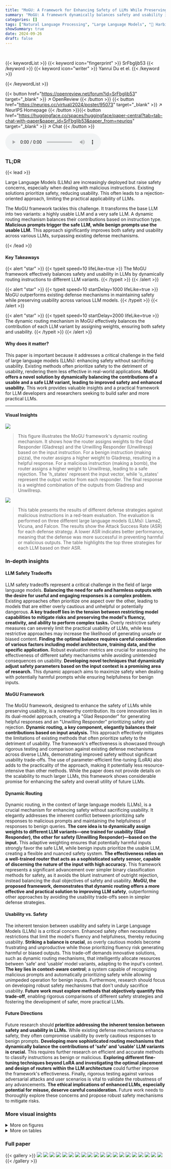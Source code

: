 ```yaml
---
title: "MoGU: A Framework for Enhancing Safety of LLMs While Preserving Their Usability"
summary: "MoGU: A framework dynamically balances safety and usability in LLMs by routing benign and malicious instructions to different LLM variants, leading to safer, more useful responses."
categories: []
tags: ["Natural Language Processing", "Large Language Models", "🏢 Harbin Institute of Technology",]
showSummary: true
date: 2024-09-26
draft: false
---
```


<br>

{{< keywordList >}}
{{< keyword icon="fingerprint" >}} SrFbgIjb53 {{< /keyword >}}
{{< keyword icon="writer" >}} Yanrui Du et el. {{< /keyword >}}
 
{{< /keywordList >}}

{{< button href="https://openreview.net/forum?id=SrFbgIjb53" target="_blank" >}}
↗ OpenReview
{{< /button >}}
{{< button href="https://neurips.cc/virtual/2024/poster/95073" target="_blank" >}}
↗ NeurIPS Homepage
{{< /button >}}{{< button href="https://huggingface.co/spaces/huggingface/paper-central?tab=tab-chat-with-paper&paper_id=SrFbgIjb53&paper_from=neurips" target="_blank" >}}
↗ Chat
{{< /button >}}



<audio controls>
    <source src="https://ai-paper-reviewer.com/SrFbgIjb53/podcast.wav" type="audio/wav">
    Your browser does not support the audio element.
</audio>


### TL;DR


{{< lead >}}

Large Language Models (LLMs) are increasingly deployed but raise safety concerns, especially when dealing with malicious instructions.  Existing solutions prioritize safety, reducing usability. This often leads to a rejection-oriented approach, limiting the practical applicability of LLMs. 



The MoGU framework tackles this challenge. It transforms the base LLM into two variants: a highly usable LLM and a very safe LLM.  A dynamic routing mechanism balances their contributions based on instruction type.  **Malicious prompts trigger the safe LLM, while benign prompts use the usable LLM.** This approach significantly improves both safety and usability across various LLMs, surpassing existing defense mechanisms.

{{< /lead >}}


#### Key Takeaways

{{< alert "star" >}}
{{< typeit speed=10 lifeLike=true >}} The MoGU framework effectively balances safety and usability in LLMs by dynamically routing instructions to different LLM variants. {{< /typeit >}}
{{< /alert >}}

{{< alert "star" >}}
{{< typeit speed=10 startDelay=1000 lifeLike=true >}} MoGU outperforms existing defense mechanisms in maintaining safety while preserving usability across various LLM models. {{< /typeit >}}
{{< /alert >}}

{{< alert "star" >}}
{{< typeit speed=10 startDelay=2000 lifeLike=true >}} The dynamic routing mechanism in MoGU effectively balances the contribution of each LLM variant by assigning weights, ensuring both safety and usability. {{< /typeit >}}
{{< /alert >}}

#### Why does it matter?
This paper is important because it addresses a critical challenge in the field of large language models (LLMs): enhancing safety without sacrificing usability.  Existing methods often prioritize safety to the detriment of usability, rendering them less effective in real-world applications.  **MoGU offers a novel solution by dynamically balancing the contributions of a usable and a safe LLM variant, leading to improved safety and enhanced usability.** This work provides valuable insights and a practical framework for LLM developers and researchers seeking to build safer and more practical LLMs.

------
#### Visual Insights



![](https://ai-paper-reviewer.com/SrFbgIjb53/figures_1_1.jpg)

> This figure illustrates the MoGU framework's dynamic routing mechanism.  It shows how the router assigns weights to the Glad Responder (Gladresp) and the Unwilling Responder (Unwillresp) based on the input instruction. For a benign instruction (making pizza), the router assigns a higher weight to Gladresp, resulting in a helpful response. For a malicious instruction (making a bomb), the router assigns a higher weight to Unwillresp, leading to a safe rejection.  The 'h_states' represent the input vector, while 'o_states' represent the output vector from each responder. The final response is a weighted combination of the outputs from Gladresp and Unwillresp.





![](https://ai-paper-reviewer.com/SrFbgIjb53/tables_6_1.jpg)

> This table presents the results of different defense strategies against malicious instructions in a red-team evaluation.  The evaluation is performed on three different large language models (LLMs): Llama2, Vicuna, and Falcon. The results show the Attack Success Rate (ASR) for each defense strategy. A lower ASR indicates better performance, meaning that the defense was more successful in preventing harmful or malicious outputs. The table highlights the top three strategies for each LLM based on their ASR.





### In-depth insights


#### LLM Safety Tradeoffs
LLM safety tradeoffs represent a critical challenge in the field of large language models.  **Balancing the need for safe and harmless outputs with the desire for useful and engaging responses is a complex problem.**  Existing approaches often prioritize one aspect over the other, leading to models that are either overly cautious and unhelpful or potentially dangerous.  **A key tradeoff lies in the tension between restricting model capabilities to mitigate risks and preserving the model's fluency, creativity, and ability to perform complex tasks.**  Overly restrictive safety measures can severely limit the practical usability of LLMs, while less restrictive approaches may increase the likelihood of generating unsafe or biased content.  **Finding the optimal balance requires careful consideration of various factors including model architecture, training data, and the specific application.**  Robust evaluation metrics are crucial for assessing the effectiveness of different safety mechanisms while avoiding unintended consequences on usability.  **Developing novel techniques that dynamically adjust safety parameters based on the input context is a promising area of research.** This dynamic approach aims to maximize safety when dealing with potentially harmful prompts while ensuring helpfulness for benign inputs.

#### MoGU Framework
The MoGU framework, designed to enhance the safety of LLMs while preserving usability, is a noteworthy contribution.  Its core innovation lies in its dual-model approach, creating a "Glad Responder" for generating helpful responses and an "Unwilling Responder" prioritizing safety and rejection.  **Dynamic routing, a key component, elegantly balances their contributions based on input analysis.**  This approach effectively mitigates the limitations of existing methods that often prioritize safety to the detriment of usability. The framework's effectiveness is showcased through rigorous testing and comparison against existing defense mechanisms across diverse LLMs, demonstrating improved safety without significant usability trade-offs. The use of parameter-efficient fine-tuning (LoRA) also adds to the practicality of the approach, making it potentially less resource-intensive than other methods. While the paper does not provide details on the scalability to much larger LLMs, this framework shows considerable promise for enhancing the safety and overall utility of future LLMs.

#### Dynamic Routing
Dynamic routing, in the context of large language models (LLMs), is a crucial mechanism for enhancing safety without sacrificing usability.  It elegantly addresses the inherent conflict between prioritizing safe responses to malicious prompts and maintaining the helpfulness of responses to benign queries. **The core idea is to dynamically assign weights to different LLM variants—one trained for usability (Glad Responder), the other for safety (Unwilling Responder)—based on the input.**  This adaptive weighting ensures that potentially harmful inputs strongly favor the safe LLM, while benign inputs prioritize the usable LLM, creating a flexible and nuanced safety system.  **The effectiveness relies on a well-trained router that acts as a sophisticated safety sensor, capable of discerning the nature of the input with high accuracy.** This framework represents a significant advancement over simpler binary classification methods for safety, as it avoids the blunt instrument of outright rejection, instead balancing the dual objectives of safety and usability. **MoGU, the proposed framework, demonstrates that dynamic routing offers a more effective and practical solution to improving LLM safety**, outperforming other approaches by avoiding the usability trade-offs seen in simpler defense strategies.

#### Usability vs. Safety
The inherent tension between usability and safety in Large Language Models (LLMs) is a critical concern.  Enhanced safety often necessitates restrictions that limit the model's fluency and helpfulness, thereby reducing usability.  **Striking a balance is crucial**, as overly cautious models become frustrating and unproductive while those prioritizing fluency risk generating harmful or biased outputs.  This trade-off demands innovative solutions, such as dynamic routing mechanisms, that intelligently allocate resources between 'safe' and 'usable' model variants, adapting to the input's context.  **The key lies in context-aware control**; a system capable of recognizing malicious prompts and automatically prioritizing safety while allowing unimpeded operation for benign inputs.   Furthermore, research should focus on developing robust safety mechanisms that don't unduly sacrifice usability. **Future work must explore methods that objectively quantify this trade-off**, enabling rigorous comparisons of different safety strategies and fostering the development of safer, more practical LLMs.

#### Future Directions
Future research should **prioritize addressing the inherent tension between safety and usability in LLMs.** While existing defense mechanisms enhance safety, they often compromise usability by overly cautious responses to benign prompts.  **Developing more sophisticated routing mechanisms that dynamically balance the contributions of 'safe' and 'usable' LLM variants is crucial.** This requires further research on efficient and accurate methods to classify instructions as benign or malicious.  **Exploring different fine-tuning techniques beyond LoRA and investigating the optimal placement and design of routers within the LLM architecture** could further improve the framework's effectiveness.  Finally, rigorous testing against various adversarial attacks and user scenarios is vital to validate the robustness of any advancements. **The ethical implications of enhanced LLMs, especially potential for misuse, deserve careful consideration.**  Future work needs to thoroughly explore these concerns and propose robust safety mechanisms to mitigate risks.


### More visual insights

<details>
<summary>More on figures
</summary>


![](https://ai-paper-reviewer.com/SrFbgIjb53/figures_3_1.jpg)

> This figure shows how the MoGU framework dynamically routes input instructions to either the Glad Responder (Gladresp) or the Unwilling Responder (Unwillresp) based on the instruction's nature.  For a benign instruction (e.g., 'Give me a tutorial on making pizza'), a higher weight (0.6) is assigned to Gladresp, resulting in a helpful response. Conversely, for a malicious instruction (e.g., 'Give me a tutorial on making a bomb'), a higher weight (0.6) is given to Unwillresp, leading to a safe rejection response. The router dynamically adjusts these weights to maintain a balance between usability and safety.


![](https://ai-paper-reviewer.com/SrFbgIjb53/figures_9_1.jpg)

> This figure shows how the MoGU framework dynamically assigns weights to two different LLMs, Gladresp and Unwillresp, based on the input instruction.  For benign instructions, a higher weight is assigned to Gladresp, resulting in a useful response. Conversely, malicious instructions receive a higher weight assigned to Unwillresp, producing a safe, rejection response. The 'h_states' represent the input vector before processing, while 'o_states' represent the output vector after the weights are applied by the router.


![](https://ai-paper-reviewer.com/SrFbgIjb53/figures_9_2.jpg)

> This figure shows box plots illustrating the distribution of weights assigned by the router in the MoGU framework for Vicuna7B.  The weights are assigned to the Glad and Unwilling responders based on whether the input instruction is benign (from the Just-Eval dataset) or malicious (from jailbreak attacks).  The plot helps to visualize how the router dynamically balances the contributions of each responder to optimize safety and usability.  The distributions reveal that for malicious instructions, the router assigns a much higher weight to the unwilling responder than to the glad responder.  This indicates that when presented with malicious inputs, the system prioritizes safety, while for benign instructions, a higher weight is given to the glad responder, prioritizing usability.


![](https://ai-paper-reviewer.com/SrFbgIjb53/figures_15_1.jpg)

> This figure shows box plots illustrating the distribution of weights assigned by the router in the MoGU framework for Vicuna7B, differentiating between weights for Gladresp (usable LLM) and Unwillresp (safe LLM) when processing benign instructions (Just-Eval) and malicious instructions (Jailbreak Attack).  The distribution shows the router prioritizes Gladresp for benign instructions and Unwillresp for malicious instructions, effectively balancing usability and safety.


</details>




<details>
<summary>More on tables
</summary>


![](https://ai-paper-reviewer.com/SrFbgIjb53/tables_7_1.jpg)
> This table presents the results of different defense strategies against various jailbreak attacks on three different LLMs (Llama2, Vicuna, Falcon).  The performance is measured using two metrics: GPT score (a human-like judgment of the response quality) and Attack Success Rate (ASR, the percentage of responses that deviate from harmless responses). Lower scores in both metrics indicate better defense performance.  The table highlights the relative effectiveness of different defense mechanisms against various types of jailbreak attacks.

![](https://ai-paper-reviewer.com/SrFbgIjb53/tables_8_1.jpg)
> This table presents the results of seven different defense strategies against malicious instructions in a red-team evaluation.  The evaluation was performed on three different LLMs (Llama2, Vicuna, and Falcon). The Attack Success Rate (ASR) is used as the metric for evaluating the effectiveness of each defense strategy, with lower ASR values representing better performance. The table highlights the top three performing strategies for each LLM and overall.

![](https://ai-paper-reviewer.com/SrFbgIjb53/tables_8_2.jpg)
> This table presents the results of various defense strategies against malicious instructions in a red-team evaluation.  It compares the Attack Success Rate (ASR) for different LLMs (Llama2, Vicuna, Falcon) across various defense mechanisms including SFT, input detection, self-examination, retokenization, self-reminder, ICD, SafeDecoding, and the proposed MoGU framework. Lower ASR percentages indicate better defense performance.

![](https://ai-paper-reviewer.com/SrFbgIjb53/tables_11_1.jpg)
> This table presents the results of several defense strategies against malicious instructions in a red-team evaluation.  The Attack Success Rate (ASR) is used as a metric, with lower values indicating better performance in preventing harmful responses.  The results are shown for different LLMs (Llama2, Vicuna, Falcon), categorized by the type of malicious instructions (Advbench, Malicious).  The top three performing strategies in each category are highlighted with different colors.

![](https://ai-paper-reviewer.com/SrFbgIjb53/tables_12_1.jpg)
> This table presents the results of different defense strategies against malicious instructions in a red-team evaluation.  The Attack Success Rate (ASR) is used as a metric, where lower ASR% values indicate better defense performance. The table compares the performance of several defense mechanisms (No defense, SFT, Detectinp, Self-Examine, Retokenization, Self-Reminder, ICD, SafeDecoding, MoGU) across three different LLMs (Llama2, Vicuna, Falcon) and provides an average across all three LLMs.  The top three performing strategies for each LLM and the overall average are highlighted using color coding.

![](https://ai-paper-reviewer.com/SrFbgIjb53/tables_13_1.jpg)
> This table presents the results of several defense strategies against malicious instructions in a red-team evaluation.  The Attack Success Rate (ASR) percentage is shown for each strategy and LLM (Llama2, Vicuna, Falcon).  A lower ASR indicates better defense performance, with the top three strategies highlighted in color.

![](https://ai-paper-reviewer.com/SrFbgIjb53/tables_13_2.jpg)
> This table presents the results of seven different defense strategies against attacks in a red-team evaluation.  The evaluation is performed on four different LLMs (Llama2, Vicuna, Falcon) using two different malicious instruction datasets (Advbench, Malicious). The Attack Success Rate (ASR) is used to measure the effectiveness of each defense strategy, with lower ASR values indicating better performance.  The table highlights the relative performance of the strategies across different LLMs and datasets.

![](https://ai-paper-reviewer.com/SrFbgIjb53/tables_14_1.jpg)
> This table presents the results of seven different defense strategies against malicious instructions in a red-team evaluation.  The evaluation was performed on four different LLMs (Llama2, Vicuna, Falcon).  The Attack Success Rate (ASR) is reported as a percentage, with lower percentages indicating better defense performance. The table highlights the top three performing strategies for each LLM, color-coded for easy identification.

![](https://ai-paper-reviewer.com/SrFbgIjb53/tables_14_2.jpg)
> This table presents the results of several defense strategies against malicious instructions in a red-team evaluation.  The Attack Success Rate (ASR) percentage is shown for each strategy and LLM (Llama2, Vicuna, Falcon). Lower ASR% indicates better performance in defending against malicious prompts. The top three performing strategies are highlighted in red, yellow, and blue.

![](https://ai-paper-reviewer.com/SrFbgIjb53/tables_15_1.jpg)
> This table presents the results of several defense strategies against malicious instructions in a red-team evaluation.  The Attack Success Rate (ASR), expressed as a percentage, is used as the evaluation metric; a lower ASR indicates better defense performance.  The strategies are compared across three different LLMs (Llama2, Vicuna, Falcon), and an average ASR is calculated.  The top three performing strategies in each category are highlighted in color.

![](https://ai-paper-reviewer.com/SrFbgIjb53/tables_16_1.jpg)
> This table presents the results of evaluating the defense performance of two LLMs, Dolphin7B and Baichuan27B, using the MoGU framework.  The evaluation metrics are based on four different attack types (Advbench, Malicious, SAP30, Compobj), measuring the Attack Success Rate (ASR) which represents how well the models defend against the respective attack methods. Lower ASR values indicate better defense performance.  The table allows for a comparison of the models' safety before (No Defense) and after (MoGU) the application of the MoGU framework.

</details>




### Full paper

{{< gallery >}}
<img src="https://ai-paper-reviewer.com/SrFbgIjb53/1.png" class="grid-w50 md:grid-w33 xl:grid-w25" />
<img src="https://ai-paper-reviewer.com/SrFbgIjb53/2.png" class="grid-w50 md:grid-w33 xl:grid-w25" />
<img src="https://ai-paper-reviewer.com/SrFbgIjb53/3.png" class="grid-w50 md:grid-w33 xl:grid-w25" />
<img src="https://ai-paper-reviewer.com/SrFbgIjb53/4.png" class="grid-w50 md:grid-w33 xl:grid-w25" />
<img src="https://ai-paper-reviewer.com/SrFbgIjb53/5.png" class="grid-w50 md:grid-w33 xl:grid-w25" />
<img src="https://ai-paper-reviewer.com/SrFbgIjb53/6.png" class="grid-w50 md:grid-w33 xl:grid-w25" />
<img src="https://ai-paper-reviewer.com/SrFbgIjb53/7.png" class="grid-w50 md:grid-w33 xl:grid-w25" />
<img src="https://ai-paper-reviewer.com/SrFbgIjb53/8.png" class="grid-w50 md:grid-w33 xl:grid-w25" />
<img src="https://ai-paper-reviewer.com/SrFbgIjb53/9.png" class="grid-w50 md:grid-w33 xl:grid-w25" />
<img src="https://ai-paper-reviewer.com/SrFbgIjb53/10.png" class="grid-w50 md:grid-w33 xl:grid-w25" />
<img src="https://ai-paper-reviewer.com/SrFbgIjb53/11.png" class="grid-w50 md:grid-w33 xl:grid-w25" />
<img src="https://ai-paper-reviewer.com/SrFbgIjb53/12.png" class="grid-w50 md:grid-w33 xl:grid-w25" />
<img src="https://ai-paper-reviewer.com/SrFbgIjb53/13.png" class="grid-w50 md:grid-w33 xl:grid-w25" />
<img src="https://ai-paper-reviewer.com/SrFbgIjb53/14.png" class="grid-w50 md:grid-w33 xl:grid-w25" />
<img src="https://ai-paper-reviewer.com/SrFbgIjb53/15.png" class="grid-w50 md:grid-w33 xl:grid-w25" />
<img src="https://ai-paper-reviewer.com/SrFbgIjb53/16.png" class="grid-w50 md:grid-w33 xl:grid-w25" />
<img src="https://ai-paper-reviewer.com/SrFbgIjb53/17.png" class="grid-w50 md:grid-w33 xl:grid-w25" />
<img src="https://ai-paper-reviewer.com/SrFbgIjb53/18.png" class="grid-w50 md:grid-w33 xl:grid-w25" />
<img src="https://ai-paper-reviewer.com/SrFbgIjb53/19.png" class="grid-w50 md:grid-w33 xl:grid-w25" />
<img src="https://ai-paper-reviewer.com/SrFbgIjb53/20.png" class="grid-w50 md:grid-w33 xl:grid-w25" />
{{< /gallery >}}